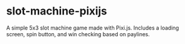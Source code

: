 # slot-machine-pixijs
A simple 5x3 slot machine game made with Pixi.js. Includes a loading screen, spin button, and win checking based on paylines.
